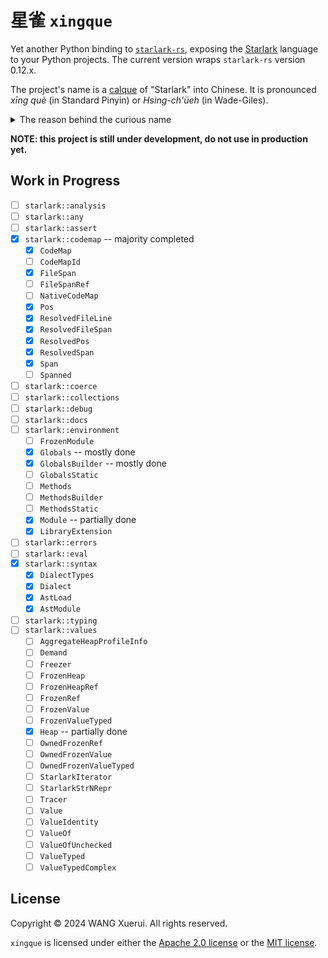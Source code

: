 # 星雀 `xingque`

Yet another Python binding to [`starlark-rs`][starlark-rs], exposing the
[Starlark] language to your Python projects. The current version wraps
`starlark-rs` version 0.12.x.

The project's name is a [calque] of "Starlark" into Chinese. It is
pronounced *xīng què* (in Standard Pinyin) or *Hsing-ch'üeh* (in Wade-Giles).

<details>
<summary>The reason behind the curious name</summary>

I had to come up with another name for the project after discovering
[an identically named project][starlark-pyo3] after I first renamed the
project `starlark-pyo3` from `python-starlark-rs`, and that the probably
next-best alternative `pystarlark` was also taken long ago.

</details>

[calque]: https://en.wikipedia.org/wiki/Calque
[starlark-pyo3]: https://github.com/inducer/starlark-pyo3
[starlark-rs]: https://github.com/facebook/starlark-rust
[Starlark]: https://github.com/bazelbuild/starlark

**NOTE: this project is still under development, do not use in production yet.**

## Work in Progress

* [ ] `starlark::analysis`
* [ ] `starlark::any`
* [ ] `starlark::assert`
* [x] `starlark::codemap` -- majority completed
    - [x] `CodeMap`
    - [ ] `CodeMapId`
    - [x] `FileSpan`
    - [ ] `FileSpanRef`
    - [ ] `NativeCodeMap`
    - [x] `Pos`
    - [x] `ResolvedFileLine`
    - [x] `ResolvedFileSpan`
    - [x] `ResolvedPos`
    - [x] `ResolvedSpan`
    - [x] `Span`
    - [ ] `Spanned`
* [ ] `starlark::coerce`
* [ ] `starlark::collections`
* [ ] `starlark::debug`
* [ ] `starlark::docs`
* [ ] `starlark::environment`
    - [ ] `FrozenModule`
    - [x] `Globals` -- mostly done
    - [x] `GlobalsBuilder` -- mostly done
    - [ ] `GlobalsStatic`
    - [ ] `Methods`
    - [ ] `MethodsBuilder`
    - [ ] `MethodsStatic`
    - [x] `Module` -- partially done
    - [x] `LibraryExtension`
* [ ] `starlark::errors`
* [ ] `starlark::eval`
* [x] `starlark::syntax`
    - [x] `DialectTypes`
    - [x] `Dialect`
    - [x] `AstLoad`
    - [x] `AstModule`
* [ ] `starlark::typing`
* [ ] `starlark::values`
    - [ ] `AggregateHeapProfileInfo`
    - [ ] `Demand`
    - [ ] `Freezer`
    - [ ] `FrozenHeap`
    - [ ] `FrozenHeapRef`
    - [ ] `FrozenRef`
    - [ ] `FrozenValue`
    - [ ] `FrozenValueTyped`
    - [x] `Heap` -- partially done
    - [ ] `OwnedFrozenRef`
    - [ ] `OwnedFrozenValue`
    - [ ] `OwnedFrozenValueTyped`
    - [ ] `StarlarkIterator`
    - [ ] `StarlarkStrNRepr`
    - [ ] `Tracer`
    - [ ] `Value`
    - [ ] `ValueIdentity`
    - [ ] `ValueOf`
    - [ ] `ValueOfUnchecked`
    - [ ] `ValueTyped`
    - [ ] `ValueTypedComplex`

## License

Copyright &copy; 2024 WANG Xuerui. All rights reserved.

`xingque` is licensed under either the
[Apache 2.0 license](./LICENSE.Apache-2.0) or the
[MIT license](./LICENSE.MIT).
